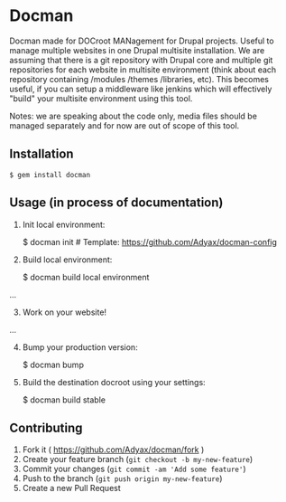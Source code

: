 # Docman

Docman made for DOCroot MANagement for Drupal projects. Useful to manage multiple websites in one Drupal multisite installation. We are assuming that there is a git repository with Drupal core and multiple git repositories for each website in multisite environment (think about each repository containing /modules /themes /libraries, etc). This becomes useful, if you can setup a middleware like jenkins which will effectively "build" your multisite environment using this tool. 

Notes: we are speaking about the code only, media files should be managed separately and for now are out of scope of this tool.

## Installation

    $ gem install docman

## Usage (in process of documentation)

1. Init local environment:

    $ docman init <project-dir> <config-repo> # Template: https://github.com/Adyax/docman-config

2. Build local environment:

    $ docman build local environment

...

3. Work on your website!

...

4. Bump your production version:

    $ docman bump 

5. Build the destination docroot using your settings:

    $ docman build <docroot> stable


## Contributing

1. Fork it ( https://github.com/Adyax/docman/fork )
2. Create your feature branch (`git checkout -b my-new-feature`)
3. Commit your changes (`git commit -am 'Add some feature'`)
4. Push to the branch (`git push origin my-new-feature`)
5. Create a new Pull Request